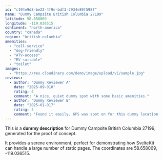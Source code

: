 ```yaml
---
id: "c194e9d8-be22-4f9e-bdf3-2934e89f598f"
name: "Dummy Campsite British Columbia 27199"
latitude: 58.658069
longitude: -119.036515
continent: "north-america"
country: "canada"
region: "british-columbia"
amenities:
  - "cell-service"
  - "dog-friendly"
  - "ATV-access"
  - "RV-suitable"
  - "toilet"
images:
  - "https://res.cloudinary.com/demo/image/upload/v1/sample.jpg"
reviews:
  - author: "Dummy Reviewer A"
    date: "2025-09-010"
    rating: 4
    comment: "A nice, quiet dummy spot with some basic amenities."
  - author: "Dummy Reviewer B"
    date: "2025-01-017"
    rating: 3
    comment: "Found it easily. GPS was spot on for this dummy location."
---
```


This is a **dummy description** for Dummy Campsite British Columbia 27199, generated for the proof of concept.

It provides a serene environment, perfect for demonstrating how SvelteKit can handle a large number of static pages. The coordinates are 58.658069, -119.036515.
